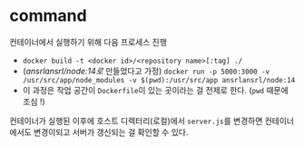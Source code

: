 # command
컨테이너에서 실행하기 위해 다음 프로세스 진행
* `docker build -t <docker id>/<repository name>[:tag] ./`
* (*ansrlansrl/node:14로* 만들었다고 가정) `docker run -p 5000:3000 -v /usr/src/app/node_modules -v $(pwd):/usr/src/app ansrlansrl/node:14`
* 이 과정은 작업 공간이 `Dockerfile`이 있는 곳이라는 걸 전제로 한다. (`pwd` 때문에 조심 !)

컨테이너가 실행된 이후에 호스트 디렉터리(로컬)에서 `server.js`를 변경하면 컨테이너에서도 변경이되고 서버가 갱신되는 걸 확인할 수 있다.